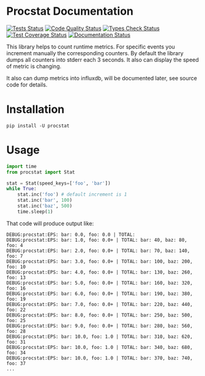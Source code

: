 # Procstat Documentation

[![Tests Status](https://github.com/lorien/procstat/actions/workflows/test.yml/badge.svg)](https://github.com/lorien/procstat/actions/workflows/test.yml)
[![Code Quality Status](https://github.com/lorien/procstat/actions/workflows/check.yml/badge.svg)](https://github.com/lorien/procstat/actions/workflows/test.yml)
[![Types Check Status](https://github.com/lorien/procstat/actions/workflows/mypy.yml/badge.svg)](https://github.com/lorien/procstat/actions/workflows/mypy.yml)
[![Test Coverage Status](https://coveralls.io/repos/github/lorien/procstat/badge.svg)](https://coveralls.io/github/lorien/procstat)
[![Documentation Status](https://readthedocs.org/projects/procstat/badge/?version=latest)](http://user-agent.readthedocs.org)

This library helps to count runtime metrics. For specific events you increment manually the
corresponding counters. By default the library dumps all counters into stderr each 3 seconds.
It also can display the speed of metric is changing.

It also can dump metrics into influxdb, will be documented later, see source code for details.

# Installation

```shell
pip install -U procstat
```

# Usage

```python
import time
from procstat import Stat

stat = Stat(speed_keys=['foo', 'bar'])
while True:
    stat.inc('foo') # default increment is 1
    stat.inc('bar', 100)
    stat.inc('baz', 500)
    time.sleep(1)
```

That code will produce output like:
```
DEBUG:procstat:EPS: bar: 0.0, foo: 0.0 | TOTAL:
DEBUG:procstat:EPS: bar: 1.0, foo: 0.0+ | TOTAL: bar: 40, baz: 80, foo: 4
DEBUG:procstat:EPS: bar: 2.0, foo: 0.0+ | TOTAL: bar: 70, baz: 140, foo: 7
DEBUG:procstat:EPS: bar: 3.0, foo: 0.0+ | TOTAL: bar: 100, baz: 200, foo: 10
DEBUG:procstat:EPS: bar: 4.0, foo: 0.0+ | TOTAL: bar: 130, baz: 260, foo: 13
DEBUG:procstat:EPS: bar: 5.0, foo: 0.0+ | TOTAL: bar: 160, baz: 320, foo: 16
DEBUG:procstat:EPS: bar: 6.0, foo: 0.0+ | TOTAL: bar: 190, baz: 380, foo: 19
DEBUG:procstat:EPS: bar: 7.0, foo: 0.0+ | TOTAL: bar: 220, baz: 440, foo: 22
DEBUG:procstat:EPS: bar: 8.0, foo: 0.0+ | TOTAL: bar: 250, baz: 500, foo: 25
DEBUG:procstat:EPS: bar: 9.0, foo: 0.0+ | TOTAL: bar: 280, baz: 560, foo: 28
DEBUG:procstat:EPS: bar: 10.0, foo: 1.0 | TOTAL: bar: 310, baz: 620, foo: 31
DEBUG:procstat:EPS: bar: 10.0, foo: 1.0 | TOTAL: bar: 340, baz: 680, foo: 34
DEBUG:procstat:EPS: bar: 10.0, foo: 1.0 | TOTAL: bar: 370, baz: 740, foo: 37
...
```
